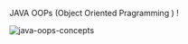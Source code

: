 JAVA OOPs (Object Oriented Pragramming ) !



![java-oops-concepts](https://github.com/user-attachments/assets/5c6002a4-5a8c-4c7b-a2a5-3ed38d196bc6)
